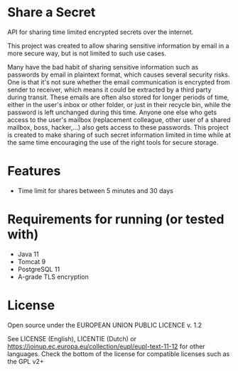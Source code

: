 # Share a Secret
API for sharing time limited encrypted secrets over the internet.

This project was created to allow sharing sensitive information by email in a more secure way, but is not limited to such
use cases.

Many have the bad habit of sharing sensitive information such as passwords by email in plaintext format, 
which causes several security risks. One is that it's not sure whether the email communication is encrypted from sender to
receiver, which means it could be extracted by a third party during transit. These emails are often also stored for 
longer periods of time, either in the user's inbox or other folder, or just in their recycle bin, while the password is left
unchanged during this time. Anyone one else who gets access to the user's mailbox (replacement colleague, other user of 
a shared mailbox, boss, hacker,...) also gets access to these passwords. This project is created to make sharing of such 
secret information limited in time while at the same time encouraging the use of the right tools for secure storage.

# Features
* Time limit for shares between 5 minutes and 30 days

# Requirements for running (or tested with)
* Java 11
* Tomcat 9
* PostgreSQL 11
* A-grade TLS encryption

# License
Open source under the EUROPEAN UNION PUBLIC LICENCE v. 1.2 

See LICENSE (English), LICENTIE (Dutch) or https://joinup.ec.europa.eu/collection/eupl/eupl-text-11-12 for other languages.
Check the bottom of the license for compatible licenses such as the GPL v2+